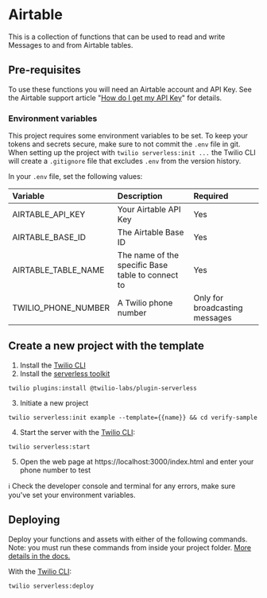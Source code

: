# Airtable

This is a collection of functions that can be used to read and write Messages to and from Airtable tables.

## Pre-requisites

To use these functions you will need an Airtable account and API Key.  See the Airtable support article "[How do I get my API Key](https://support.airtable.com/hc/en-us/articles/219046777-How-do-I-get-my-API-key-)" for details.

### Environment variables

This project requires some environment variables to be set. To keep your tokens and secrets secure, make sure to not commit the `.env` file in git. When setting up the project with `twilio serverless:init ...` the Twilio CLI will create a `.gitignore` file that excludes `.env` from the version history.

In your `.env` file, set the following values:

| Variable | Description | Required |
| :------- | :---------- | :------- |
| AIRTABLE_API_KEY | Your Airtable API Key | Yes |
| AIRTABLE_BASE_ID | The Airtable Base ID | Yes |
| AIRTABLE_TABLE_NAME | The name of the specific Base table to connect to | Yes |
| TWILIO_PHONE_NUMBER | A Twilio phone number | Only for broadcasting messages |

## Create a new project with the template

1. Install the [Twilio CLI](https://www.twilio.com/docs/twilio-cli/quickstart#install-twilio-cli)
2. Install the [serverless toolkit](https://www.twilio.com/docs/labs/serverless-toolkit/getting-started)

```shell
twilio plugins:install @twilio-labs/plugin-serverless
```

3. Initiate a new project

```
twilio serverless:init example --template={{name}} && cd verify-sample
```

4. Start the server with the [Twilio CLI](https://www.twilio.com/docs/twilio-cli/quickstart):

```
twilio serverless:start
```

5. Open the web page at https://localhost:3000/index.html and enter your phone number to test

ℹ️ Check the developer console and terminal for any errors, make sure you've set your environment variables.

## Deploying

Deploy your functions and assets with either of the following commands. Note: you must run these commands from inside your project folder. [More details in the docs.](https://www.twilio.com/docs/labs/serverless-toolkit)

With the [Twilio CLI](https://www.twilio.com/docs/twilio-cli/quickstart):

```
twilio serverless:deploy
```
